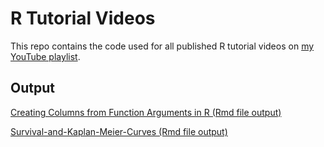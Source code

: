 # R Tutorial Videos
This repo contains the code used for all published R tutorial videos on [my YouTube playlist](https://youtube.com/playlist?list=PLU_CBDm5DXxVzGdGvaegyCMl6KDm36Gcv).

## Output
[Creating Columns from Function Arguments in R (Rmd file output)](https://htmlpreview.github.io/?https://github.com/Ckrenzer/R-Tutorial-Videos/blob/main/Creating%20Columns%20from%20Function%20Arguments%20in%20R/Creating-Columns.html)

[Survival-and-Kaplan-Meier-Curves (Rmd file output)](https://htmlpreview.github.io/?https://github.com/Ckrenzer/R-Tutorial-Videos/blob/main/Survival-and-Kaplan-Meier-Curves/Survival-and-Kaplan-Meier-Curves.html)
